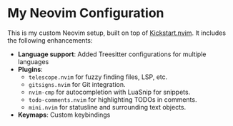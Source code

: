 # My Neovim Configuration

This is my custom Neovim setup, built on top of [Kickstart.nvim](https://github.com/nvim-lua/kickstart.nvim). It includes the following enhancements:

- **Language support**: Added Treesitter configurations for multiple languages
- **Plugins**: 
  - `telescope.nvim` for fuzzy finding files, LSP, etc.
  - `gitsigns.nvim` for Git integration.
  - `nvim-cmp` for autocompletion with LuaSnip for snippets.
  - `todo-comments.nvim` for highlighting TODOs in comments.
  - `mini.nvim` for statusline and surrounding text objects.
- **Keymaps**: Custom keybindings


